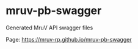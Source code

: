 # mruv-pb-swagger
Generated MruV API swagger files

Page: https://mruv-rp.github.io/mruv-pb-swagger

